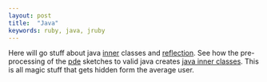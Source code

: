 ```yaml
---
layout: post
title:  "Java"
keywords: ruby, java, jruby
---
```

Here will go stuff about java [inner][inner] classes and [reflection][reflection]. See how the pre-processing of the [pde][pde] sketches to valid java creates [java inner classes][pde]. This is all magic stuff that gets hidden form the average user.

[reflection]:https://docs.oracle.com/javase/tutorial/reflect/
[inner]:https://docs.oracle.com/javase/tutorial/java/javaOO/innerclasses.html
[pde]:{{site.github.url}}/magic/processing.html
